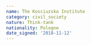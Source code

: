 ```yaml
---
name: The Kosciuzsko Institute 
category: civil_society
nature: Think-tank
nationality: Pologne
date_signed: '2018-11-12'
---
```

    